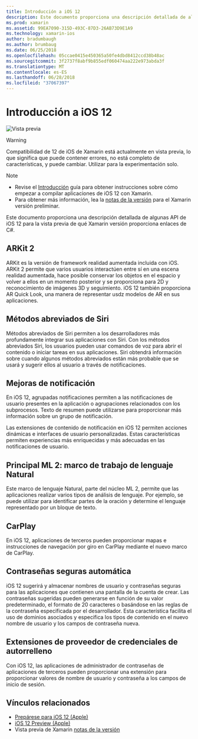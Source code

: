 ```yaml
---
title: Introducción a iOS 12
description: Este documento proporciona una descripción detallada de algunas API de iOS 12 para la vista previa de qué Xamarin versión proporciona enlaces de C#.
ms.prod: xamarin
ms.assetid: 99EA7090-315D-493C-87D3-26AB73D9E1A9
ms.technology: xamarin-ios
author: bradumbaugh
ms.author: brumbaug
ms.date: 06/25/2018
ms.openlocfilehash: 05ccae0415e450365a50fe4dbd8412ccd38b48ac
ms.sourcegitcommit: 3f2737f8abf9b855edf060474aa222e973abda3f
ms.translationtype: MT
ms.contentlocale: es-ES
ms.lasthandoff: 06/28/2018
ms.locfileid: "37067397"
---
```

# <a name="introduction-to-ios-12"></a>Introducción a iOS 12

![Vista previa](~/media/shared/preview.png)

> [!WARNING]
> Compatibilidad de 12 de iOS de Xamarin está actualmente en vista previa, lo que significa que puede contener errores, no está completo de características, y puede cambiar. Utilizar para la experimentación solo.

> [!NOTE]
> - Revise el [Introducción](get-started.md) guía para obtener instrucciones sobre cómo empezar a compilar aplicaciones de iOS 12 con Xamarin.
> - Para obtener más información, lea la [notas de la versión](https://releases.xamarin.com/preview-release-xcode-10-beta/) para el Xamarin versión preliminar.

Este documento proporciona una descripción detallada de algunas API de iOS 12 para la vista previa de qué Xamarin versión proporciona enlaces de C#.

## <a name="arkit-2"></a>ARKit 2

ARKit es la versión de framework realidad aumentada incluida con iOS. ARKit 2 permite que varios usuarios interactúen entre sí en una escena realidad aumentada, hace posible conservar los objetos en el espacio y volver a ellos en un momento posterior y se proporciona para 2D y reconocimiento de imágenes 3D y seguimiento. iOS 12 también proporciona AR Quick Look, una manera de representar usdz modelos de AR en sus aplicaciones.

## <a name="siri-shortcuts"></a>Métodos abreviados de Siri

Métodos abreviados de Siri permiten a los desarrolladores más profundamente integrar sus aplicaciones con Siri. Con los métodos abreviados Siri, los usuarios pueden usar comandos de voz para abrir el contenido o iniciar tareas en sus aplicaciones. Siri obtendrá información sobre cuando algunos métodos abreviados están más probable que se usará y sugerir ellos al usuario a través de notificaciones.

## <a name="notification-improvements"></a>Mejoras de notificación

En iOS 12, agrupadas notificaciones permiten a las notificaciones de usuario presentes en la aplicación o agrupaciones relacionados con los subprocesos. Texto de resumen puede utilizarse para proporcionar más información sobre un grupo de notificación.

Las extensiones de contenido de notificación en iOS 12 permiten acciones dinámicas e interfaces de usuario personalizadas. Estas características permiten experiencias más enriquecidas y más adecuadas en las notificaciones de usuario.

## <a name="core-ml-2-natural-language-framework"></a>Principal ML 2: marco de trabajo de lenguaje Natural

Este marco de lenguaje Natural, parte del núcleo ML 2, permite que las aplicaciones realizar varios tipos de análisis de lenguaje. Por ejemplo, se puede utilizar para identificar partes de la oración y determine el lenguaje representado por un bloque de texto.

## <a name="carplay"></a>CarPlay

En iOS 12, aplicaciones de terceros pueden proporcionar mapas e instrucciones de navegación por giro en CarPlay mediante el nuevo marco de CarPlay.

## <a name="automatic-strong-passwords"></a>Contraseñas seguras automática

iOS 12 sugerirá y almacenar nombres de usuario y contraseñas seguras para las aplicaciones que contienen una pantalla de la cuenta de crear. Las contraseñas sugeridas pueden generarse en función de su valor predeterminado, el formato de 20 caracteres o basándose en las reglas de la contraseña especificada por el desarrollador. Esta característica facilita el uso de dominios asociados y especifica los tipos de contenido en el nuevo nombre de usuario y los campos de contraseña nueva.

## <a name="autofill-credential-provider-extensions"></a>Extensiones de proveedor de credenciales de autorrelleno

Con iOS 12, las aplicaciones de administrador de contraseñas de aplicaciones de terceros pueden proporcionar una extensión para proporcionar valores de nombre de usuario y contraseña a los campos de inicio de sesión.

## <a name="related-links"></a>Vínculos relacionados

- [Prepárese para iOS 12 (Apple)](https://developer.apple.com/ios/)
- [iOS 12 Preview (Apple)](https://www.apple.com/ios/ios-12-preview/)
- Vista previa de Xamarin [notas de la versión](https://releases.xamarin.com/preview-release-xcode-10-beta/)
